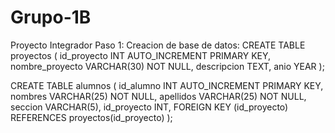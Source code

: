 # Grupo-1B
Proyecto Integrador
Paso 1:
Creacion de base de datos:
CREATE TABLE proyectos (
  id_proyecto INT AUTO_INCREMENT PRIMARY KEY,
  nombre_proyecto VARCHAR(30) NOT NULL,
  descripcion TEXT,
  anio YEAR
);

CREATE TABLE alumnos (
  id_alumno INT AUTO_INCREMENT PRIMARY KEY,
  nombres VARCHAR(25) NOT NULL,
  apellidos VARCHAR(25) NOT NULL,
  seccion VARCHAR(5),
  id_proyecto INT,
  FOREIGN KEY (id_proyecto) REFERENCES proyectos(id_proyecto)
);

